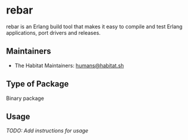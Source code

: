 # rebar

rebar is an Erlang build tool that makes it easy to compile and test Erlang applications, port drivers and releases.

## Maintainers

* The Habitat Maintainers: <humans@habitat.sh>

## Type of Package

Binary package

## Usage

*TODO: Add instructions for usage*
